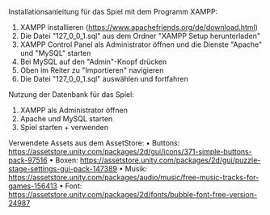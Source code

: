 Installationsanleitung für das Spiel mit dem Programm XAMPP:
1.	XAMPP installieren (https://www.apachefriends.org/de/download.html)
2.	Die Datei "127_0_0_1.sql" aus dem Ordner "XAMPP Setup herunterladen"
3.	XAMPP Control Panel als Administrator öffnen und die Dienste "Apache" und "MySQL" starten
4.	Bei MySQL auf den "Admin"-Knopf drücken
5.	Oben im Reiter zu "Importieren" navigieren
6.	Die Datei "127_0_0_1.sql" auswählen und fortfahren

Nutzung der Datenbank für das Spiel:
1. XAMPP als Administrator öffnen
2. Apache und MySQL starten
3. Spiel starten + verwenden



Verwendete Assets aus dem AssetStore:
•	Buttons: https://assetstore.unity.com/packages/2d/gui/icons/371-simple-buttons-pack-97516
•	Boxen: https://assetstore.unity.com/packages/2d/gui/puzzle-stage-settings-gui-pack-147389
•	Musik: https://assetstore.unity.com/packages/audio/music/free-music-tracks-for-games-156413
•	Font: https://assetstore.unity.com/packages/2d/fonts/bubble-font-free-version-24987
